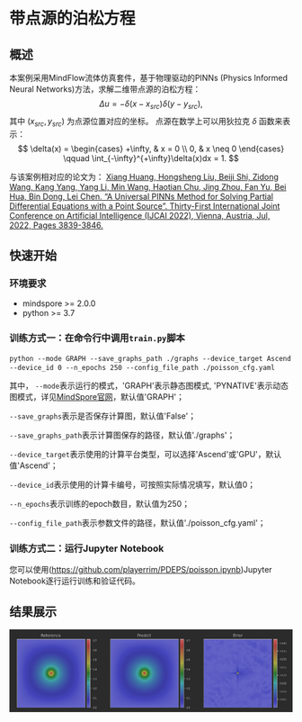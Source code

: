 # 带点源的泊松方程

## 概述

本案例采用MindFlow流体仿真套件，基于物理驱动的PINNs (Physics Informed Neural Networks)方法，求解二维带点源的泊松方程：
$$
\Delta u = - \delta(x-x_{src})\delta(y-y_{src}),
$$
其中 $(x_{src}, y_{src})$ 为点源位置对应的坐标。
点源在数学上可以用狄拉克 $\delta$ 函数来表示：
$$
\delta(x) = \begin{cases}
+\infty, & x = 0    \\
0,       & x \neq 0
\end{cases}
\qquad
\int_{-\infty}^{+\infty}\delta(x)dx = 1.
$$

与该案例相对应的论文为：
[Xiang Huang, Hongsheng Liu, Beiji Shi, Zidong Wang, Kang Yang, Yang Li, Min Wang, Haotian Chu, Jing Zhou, Fan Yu, Bei Hua, Bin Dong, Lei Chen. “A Universal PINNs Method for Solving Partial Differential Equations with a Point Source”. Thirty-First International Joint Conference on Artificial Intelligence (IJCAI 2022), Vienna, Austria, Jul, 2022, Pages 3839-3846.](https://www.ijcai.org/proceedings/2022/0533.pdf)

## 快速开始

### 环境要求
- mindspore >= 2.0.0
- python >= 3.7

### 训练方式一：在命令行中调用`train.py`脚本

```shell
python --mode GRAPH --save_graphs_path ./graphs --device_target Ascend --device_id 0 --n_epochs 250 --config_file_path ./poisson_cfg.yaml
```

其中，
`--mode`表示运行的模式，'GRAPH'表示静态图模式, 'PYNATIVE'表示动态图模式，详见[MindSpore官网](https://www.mindspore.cn/docs/zh-CN/r2.0.0-alpha/design/dynamic_graph_and_static_graph.html?highlight=pynative)，默认值'GRAPH'；

`--save_graphs`表示是否保存计算图，默认值'False'；

`--save_graphs_path`表示计算图保存的路径，默认值'./graphs'；

`--device_target`表示使用的计算平台类型，可以选择'Ascend'或'GPU'，默认值'Ascend'；

`--device_id`表示使用的计算卡编号，可按照实际情况填写，默认值0；

`--n_epochs`表示训练的epoch数目，默认值为250；

`--config_file_path`表示参数文件的路径，默认值'./poisson_cfg.yaml'；

### 训练方式二：运行Jupyter Notebook

您可以使用(https://github.com/playerrim/PDEPS/poisson.ipynb)Jupyter Notebook逐行运行训练和验证代码。

## 结果展示

![Poisson point source](images/result.png)

